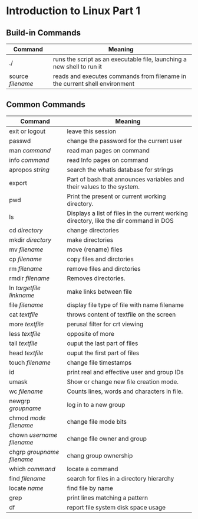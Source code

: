 # Introduction to Linux Part 1

## Build-in Commands

| Command | Meaning |
| ------- | ------- |
| ./ | runs the script as an executable file, launching a new shell to run it |
| source *filename* | reads and executes commands from filename in the current shell environment |

## Common Commands

| Command | Meaning |
| ------- | ------- |
| exit or logout | leave this session |
| passwd | change the password for the current user |
| man *command* | read man pages on command |
| info *command* | read Info pages on command |
| apropos *string* | search the whatis database for strings |
| export | Part of bash that announces variables and their values to the system. |
| pwd | Print the present or current working directory. |
| ls | Displays a list of files in the current working directory, like the dir command in DOS |
| cd *directory* | change directories |
| mkdir *directory* | make directories |
| mv *filename* | move (rename) files |
| cp *filename* | copy files and dirctories |
| rm *filename* | remove files and dirctories |
| rmdir *filename* | Removes directories. |
| ln *targetfile* *linkname* | make links between file |
| file *filename* | display file type of file with name filename |
| cat *textfile* | throws content of textfile on the screen |
| more *textfile* | perusal filter for crt viewing |
| less *textfile* | opposite of more |
| tail *textfile* | ouput the last part of files |
| head *textfile* | ouput the first part of files |
| touch *filename* | change file timestamps |
| id | print real and effective user and group IDs |
| umask | Show or change new file creation mode. |
| wc *filename* | Counts lines, words and characters in file. |
| newgrp *groupname* | log in to a new group |
| chmod *mode* *filename* | change file mode bits |
| chown *username* *filename* | change file owner and group |
| chgrp *groupname* *filename* | chang group ownership |
| which *command* | locate a command |
| find *filename* | search for files in a directory hierarchy |
| locate *name* | find file by name |
| grep | print lines matching a pattern |
| df | report file system disk space usage |
